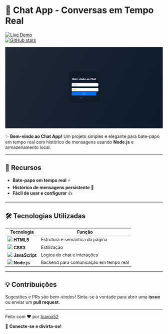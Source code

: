 # 💬 Chat App - Conversas em Tempo Real  

[![Live Demo](https://img.shields.io/badge/Demo-Live%20Site-brightgreen?style=for-the-badge)](https://icarox52.github.io/chat/)  
[![GitHub stars](https://img.shields.io/github/stars/Icarox52/chat?style=for-the-badge)](https://github.com/Icarox52/chat/stargazers)  

<a href="https://icarox52.github.io/chat/"><img src="https://github.com/Icarox52/chat/blob/main/Captura%20de%20tela%202025-07-02%20114542.png"/></a>  

✨ **Bem-vindo ao Chat App!** Um projeto simples e elegante para bate-papo em tempo real com histórico de mensagens usando **Node.js** e armazenamento local.  

---

## 🚀 Recursos  

- **Bate-papo em tempo real** ⚡  
- **Histórico de mensagens persistente** 📜    
- **Fácil de usar e configurar** 👍  

---

## 🛠️ Tecnologias Utilizadas  

| Tecnologia | Função |
|------------|--------|
| <img src="https://cdn.jsdelivr.net/gh/devicons/devicon/icons/html5/html5-original.svg" width="20"/> **HTML5** | Estrutura e semântica da página |
| <img src="https://cdn.jsdelivr.net/gh/devicons/devicon/icons/css3/css3-original.svg" width="20"/> **CSS3** | Estilização |
| <img src="https://cdn.jsdelivr.net/gh/devicons/devicon/icons/javascript/javascript-original.svg" width="20"/> **JavaScript** | Lógica do chat e interações |
| <img src="https://cdn.jsdelivr.net/gh/devicons/devicon/icons/nodejs/nodejs-original.svg" width="20"/> **Node.js** | Backend para comunicação em tempo real |

---

## 💡 Contribuições  

Sugestões e PRs são bem-vindos! Sinta-se à vontade para abrir uma **issue** ou enviar um **pull request**.  

---  

Feito com ❤️ por [Icarox52](https://github.com/Icarox52)  

💬 **Conecte-se e divirta-se!**
